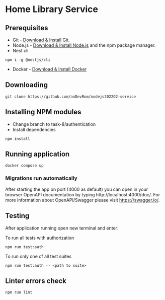 # Home Library Service

## Prerequisites

- Git - [Download & Install Git](https://git-scm.com/downloads).
- Node.js - [Download & Install Node.js](https://nodejs.org/en/download/) and the npm package manager.
- Nest cli
```console
npm i -g @nestjs/cli
```
- Docker - [Download & Install Docker](https://docs.docker.com/get-docker/)

## Downloading

```
git clone https://github.com/anDevRom/nodejs2022Q2-service
```

## Installing NPM modules

- Change branch to task-8/authentication
- Install dependencies
```
npm install
```

## Running application

```
docker compose up
```

### Migrations run automatically

After starting the app on port (4000 as default) you can open
in your browser OpenAPI documentation by typing http://localhost:4000/doc/.
For more information about OpenAPI/Swagger please visit https://swagger.io/.

## Testing

After application running open new terminal and enter:

To run all tests with authorization

```
npm run test:auth
```

To run only one of all test suites

```
npm run test:auth -- <path to suite>
```

## Linter errors check

```
npm run lint
```
